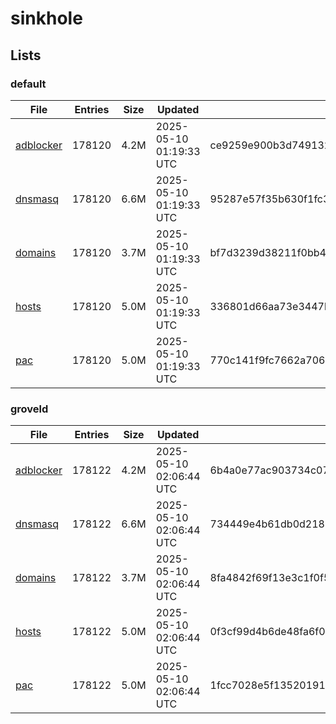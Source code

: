 # sinkhole

## Lists

### default

|File|Entries|Size|Updated|Hash|
|-|-|-|-|-|
|[adblocker](https://raw.githubusercontent.com/groveld/sinkhole/lists/default/adblocker.txt)|178120|4.2M|2025-05-10 01:19:33 UTC|ce9259e900b3d7491324bef04d109655d542086b9ab84ef1b187b1aa18376d04|
|[dnsmasq](https://raw.githubusercontent.com/groveld/sinkhole/lists/default/dnsmasq.txt)|178120|6.6M|2025-05-10 01:19:33 UTC|95287e57f35b630f1fc324a440b55f3d3a4aa767c03f9babd5a9e415dc2d3482|
|[domains](https://raw.githubusercontent.com/groveld/sinkhole/lists/default/domains.txt)|178120|3.7M|2025-05-10 01:19:33 UTC|bf7d3239d38211f0bb4ef43c959ca84ba7496f6015b05c37461a6205141ae346|
|[hosts](https://raw.githubusercontent.com/groveld/sinkhole/lists/default/hosts.txt)|178120|5.0M|2025-05-10 01:19:33 UTC|336801d66aa73e3447b6adc1126d2a6dcedc3e86d163b51211780cdc57005cb8|
|[pac](https://raw.githubusercontent.com/groveld/sinkhole/lists/default/pac.txt)|178120|5.0M|2025-05-10 01:19:33 UTC|770c141f9fc7662a7064c4ac16ee6a58031ed23d78d16867f932dbb15a1e5502|

### groveld

|File|Entries|Size|Updated|Hash|
|-|-|-|-|-|
|[adblocker](https://raw.githubusercontent.com/groveld/sinkhole/lists/groveld/adblocker.txt)|178122|4.2M|2025-05-10 02:06:44 UTC|6b4a0e77ac903734c075df11a826494d66a173c23560ae45ecd92aef88a06125|
|[dnsmasq](https://raw.githubusercontent.com/groveld/sinkhole/lists/groveld/dnsmasq.txt)|178122|6.6M|2025-05-10 02:06:44 UTC|734449e4b61db0d2183b4a38c4117cb45ab2cffe5952023ec4b5a45e14d41ed3|
|[domains](https://raw.githubusercontent.com/groveld/sinkhole/lists/groveld/domains.txt)|178122|3.7M|2025-05-10 02:06:44 UTC|8fa4842f69f13e3c1f0f56c0866cf94cac3e9b5de6db03990dfd57ae130d6788|
|[hosts](https://raw.githubusercontent.com/groveld/sinkhole/lists/groveld/hosts.txt)|178122|5.0M|2025-05-10 02:06:44 UTC|0f3cf99d4b6de48fa6f00e3a38753610841a1a7f56efa5d994e717cd5646becb|
|[pac](https://raw.githubusercontent.com/groveld/sinkhole/lists/groveld/pac.txt)|178122|5.0M|2025-05-10 02:06:44 UTC|1fcc7028e5f13520191a6d83880ba0d3b968a091704588b3d01b09f177c992d0|
